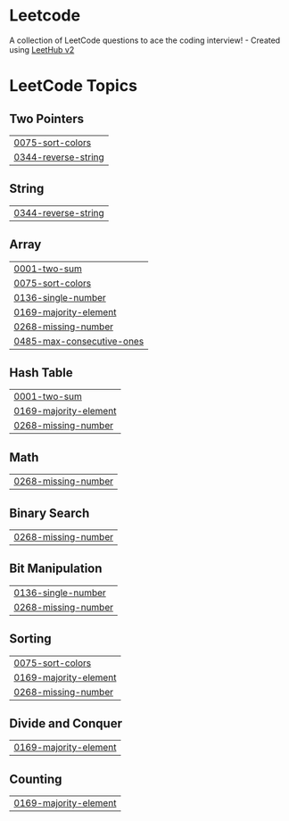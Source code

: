 # Leetcode
A collection of LeetCode questions to ace the coding interview! - Created using [LeetHub v2](https://github.com/arunbhardwaj/LeetHub-2.0)

<!---LeetCode Topics Start-->
# LeetCode Topics
## Two Pointers
|  |
| ------- |
| [0075-sort-colors](https://github.com/aarushigupta01/Leetcode/tree/master/0075-sort-colors) |
| [0344-reverse-string](https://github.com/aarushigupta01/Leetcode/tree/master/0344-reverse-string) |
## String
|  |
| ------- |
| [0344-reverse-string](https://github.com/aarushigupta01/Leetcode/tree/master/0344-reverse-string) |
## Array
|  |
| ------- |
| [0001-two-sum](https://github.com/aarushigupta01/Leetcode/tree/master/0001-two-sum) |
| [0075-sort-colors](https://github.com/aarushigupta01/Leetcode/tree/master/0075-sort-colors) |
| [0136-single-number](https://github.com/aarushigupta01/Leetcode/tree/master/0136-single-number) |
| [0169-majority-element](https://github.com/aarushigupta01/Leetcode/tree/master/0169-majority-element) |
| [0268-missing-number](https://github.com/aarushigupta01/Leetcode/tree/master/0268-missing-number) |
| [0485-max-consecutive-ones](https://github.com/aarushigupta01/Leetcode/tree/master/0485-max-consecutive-ones) |
## Hash Table
|  |
| ------- |
| [0001-two-sum](https://github.com/aarushigupta01/Leetcode/tree/master/0001-two-sum) |
| [0169-majority-element](https://github.com/aarushigupta01/Leetcode/tree/master/0169-majority-element) |
| [0268-missing-number](https://github.com/aarushigupta01/Leetcode/tree/master/0268-missing-number) |
## Math
|  |
| ------- |
| [0268-missing-number](https://github.com/aarushigupta01/Leetcode/tree/master/0268-missing-number) |
## Binary Search
|  |
| ------- |
| [0268-missing-number](https://github.com/aarushigupta01/Leetcode/tree/master/0268-missing-number) |
## Bit Manipulation
|  |
| ------- |
| [0136-single-number](https://github.com/aarushigupta01/Leetcode/tree/master/0136-single-number) |
| [0268-missing-number](https://github.com/aarushigupta01/Leetcode/tree/master/0268-missing-number) |
## Sorting
|  |
| ------- |
| [0075-sort-colors](https://github.com/aarushigupta01/Leetcode/tree/master/0075-sort-colors) |
| [0169-majority-element](https://github.com/aarushigupta01/Leetcode/tree/master/0169-majority-element) |
| [0268-missing-number](https://github.com/aarushigupta01/Leetcode/tree/master/0268-missing-number) |
## Divide and Conquer
|  |
| ------- |
| [0169-majority-element](https://github.com/aarushigupta01/Leetcode/tree/master/0169-majority-element) |
## Counting
|  |
| ------- |
| [0169-majority-element](https://github.com/aarushigupta01/Leetcode/tree/master/0169-majority-element) |
<!---LeetCode Topics End-->